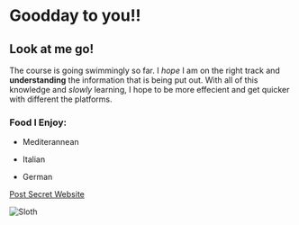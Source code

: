 # Goodday to you!!
## Look at me go!
The course is going swimmingly so far. I *hope* I am on the right track and **understanding** the information that is being put out. With all of this knowledge and *slowly* learning, I hope to be more effecient and get quicker with different the platforms.
### Food I Enjoy:

* Mediterannean

* Italian

* German

[Post Secret Website](https://postsecret.com/)

![Sloth](https://github.com/user-attachments/assets/520ccfbc-26bc-4bb7-b5a4-236e7749f1ca)

